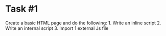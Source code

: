 # Task #1
Create a basic HTML page and do the following:
    1. Write an inline script
    2. Write an internal script
    3. Import 1 external Js file
